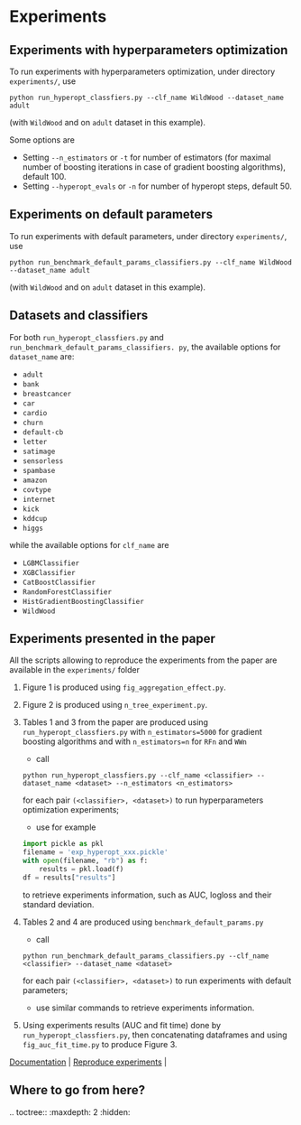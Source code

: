 
# Experiments

## Experiments with hyperparameters optimization

To run experiments with hyperparameters optimization, under directory `experiments/`, use

    python run_hyperopt_classfiers.py --clf_name WildWood --dataset_name adult

(with `WildWood` and on `adult` dataset in this example).

Some options are

- Setting `--n_estimators` or `-t` for number of estimators
  (for maximal number of boosting iterations in case of gradient boosting algorithms), default 100.
- Setting `--hyperopt_evals` or `-n` for number of hyperopt steps, default 50.

## Experiments on default parameters

To run experiments with default parameters, under directory `experiments/`, use

    python run_benchmark_default_params_classifiers.py --clf_name WildWood --dataset_name adult

(with `WildWood` and on `adult` dataset in this example).

## Datasets and classifiers

For both `run_hyperopt_classfiers.py` and `run_benchmark_default_params_classifiers.
py`, the available options for `dataset_name` are:

- `adult`
- `bank`
- `breastcancer`
- `car`
- `cardio`
- `churn`
- `default-cb`
- `letter`
- `satimage`
- `sensorless`
- `spambase`
- `amazon`
- `covtype`
- `internet`
- `kick`
- `kddcup`
- `higgs`

while the available options for `clf_name` are

- `LGBMClassifier`
- `XGBClassifier`
- `CatBoostClassifier`
- `RandomForestClassifier`
- `HistGradientBoostingClassifier`
- `WildWood`

## Experiments presented in the paper

All the scripts allowing to reproduce the experiments from the paper are available
in the `experiments/` folder

1. Figure 1 is produced using `fig_aggregation_effect.py`.
1. Figure 2 is produced using `n_tree_experiment.py`.
1. Tables 1 and 3 from the paper are produced using `run_hyperopt_classfiers.py`
   with `n_estimators=5000` for gradient boosting algorithms and with
   `n_estimators=n` for `RFn` and `WWn`
   - call
   ```shell
   python run_hyperopt_classfiers.py --clf_name <classifier> --dataset_name <dataset> --n_estimators <n_estimators>
   ```
   for each pair `(<classifier>, <dataset>)` to run hyperparameters optimization experiments;
   - use for example
   ```python
   import pickle as pkl
   filename = 'exp_hyperopt_xxx.pickle'
   with open(filename, "rb") as f:
       results = pkl.load(f)
   df = results["results"]
   ```
   to retrieve experiments information, such as AUC, logloss and their standard deviation.

1. Tables 2 and 4 are produced using `benchmark_default_params.py`
    - call
   ```shell
   python run_benchmark_default_params_classifiers.py --clf_name <classifier> --dataset_name <dataset>
   ```
   for each pair `(<classifier>, <dataset>)` to run experiments with default parameters;
   -  use similar commands to retrieve experiments information.

1. Using experiments results (AUC and fit time) done by `run_hyperopt_classfiers.py`,
   then concatenating dataframes and using `fig_auc_fit_time.py` to produce Figure 3.


[Documentation](https://wildwood.readthedocs.io) | [Reproduce experiments](https://wildwood.readthedocs.io/en/latest/experiments.html) |



Where to go from here?
----------------------

.. toctree::
   :maxdepth: 2
   :hidden:


